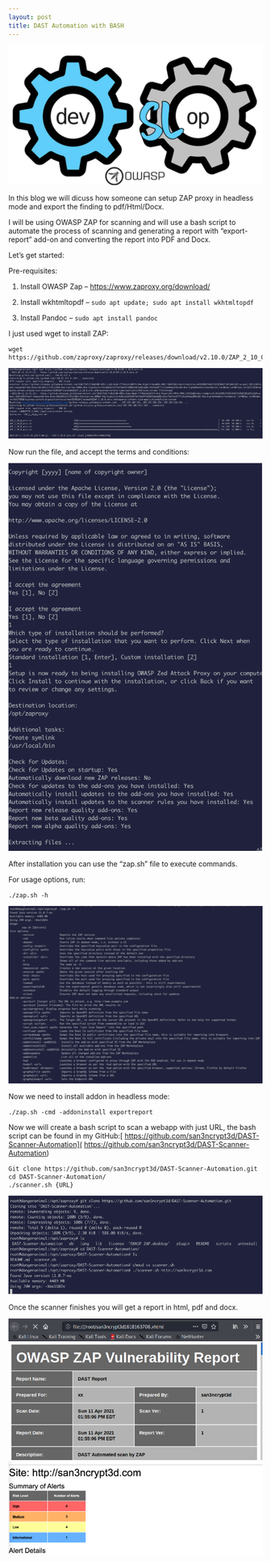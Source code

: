 ```yaml
---
layout: post
title: DAST Automation with BASH
---
```

![](/images/2021-4-10-Dast/0.png)

In this blog we will dicuss how someone can setup ZAP proxy in headless mode and export the finding to pdf/Html/Docx.

I will be using OWASP ZAP for scanning and will use a bash script to automate the process of scanning and generating a report with “export-report” add-on and converting the report into PDF and Docx.

Let’s get started:

Pre-requisites:

1)	Install OWASP Zap – [https://www.zaproxy.org/download/ ]( https://www.zaproxy.org/download/)


2)	 Install wkhtmltopdf – ```sudo apt update; sudo apt install wkhtmltopdf```


3)	Install Pandoc – ```sudo apt install pandoc```


I just used wget to install ZAP:

```
wget https://github.com/zaproxy/zaproxy/releases/download/v2.10.0/ZAP_2_10_0_unix.sh
```


![](/images/2021-4-10-Dast/1.png)

Now run the file, and accept the terms and conditions:

![](/images/2021-4-10-Dast/2.png)


After installation you can use the “zap.sh” file to execute commands.

For usage options, run:

```
./zap.sh -h
```

![](/images/2021-4-10-Dast/3.png)

Now we need to install addon in headless mode:
```
./zap.sh -cmd -addoninstall exportreport
```

Now we will create a bash script to scan a webapp with just URL, the bash script can be found in my GitHub:[ https://github.com/san3ncrypt3d/DAST-Scanner-Automation]( https://github.com/san3ncrypt3d/DAST-Scanner-Automation)

```
Git clone https://github.com/san3ncrypt3d/DAST-Scanner-Automation.git
cd DAST-Scanner-Automation/
./scanner.sh {URL}

```


![](/images/2021-4-10-Dast/4.png)

Once the scanner finishes you will get a report in html, pdf and docx.

![](/images/2021-4-10-Dast/5.png)
![](/images/2021-4-10-Dast/6.png)
